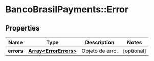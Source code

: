 # BancoBrasilPayments::Error

## Properties
Name | Type | Description | Notes
------------ | ------------- | ------------- | -------------
**errors** | [**Array&lt;ErrorErrors&gt;**](ErrorErrors.md) | Objeto de erro. | [optional] 

